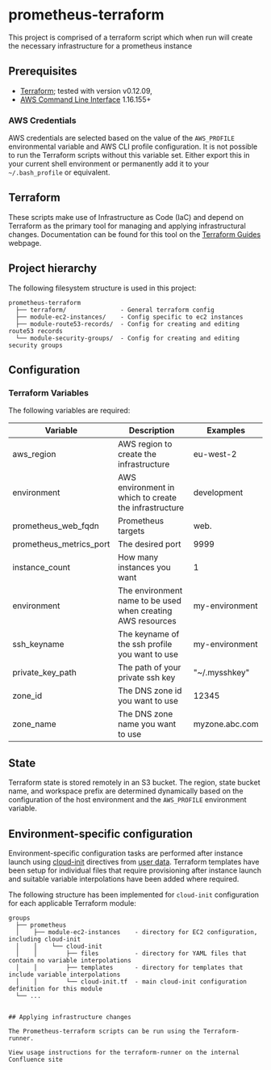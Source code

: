# prometheus-terraform

This project is comprised of a terraform script which when run will create the necessary infrastructure for a prometheus instance  

## Prerequisites

* [Terraform](https://www.terraform.io/); tested with version v0.12.09,
* [AWS Command Line Interface](https://aws.amazon.com/cli/) 1.16.155+

### AWS Credentials

AWS credentials are selected based on the value of the `AWS_PROFILE` environmental variable and AWS CLI profile configuration. It is not possible to run the Terraform scripts without this variable set. Either export this in your current shell environment or permanently add it to your `~/.bash_profile` or equivalent.

## Terraform

These scripts make use of Infrastructure as Code (IaC) and depend on Terraform as the primary tool for managing and applying infrastructural changes. Documentation can be found for this tool on the [Terraform Guides](https://www.terraform.io/guides/index.html) webpage.

## Project hierarchy

The following filesystem structure is used in this project:
```
prometheus-terraform
  ├── terraform/               - General terraform config
  ├── module-ec2-instances/    - Config specific to ec2 instances
  ├── module-route53-records/  - Config for creating and editing route53 records
  └── module-security-groups/  - Config for creating and editing security groups
```
## Configuration
### Terraform Variables

The following variables are required:

Variable    | Description | Examples
-------------|------------ |---------------
aws_region  | AWS region to create the infrastructure  | eu-west-2
environment  | AWS environment in which to create the infrastructure  | development
prometheus_web_fqdn | Prometheus targets | web.
prometheus_metrics_port | The desired port | 9999
instance_count | How many instances you want | 1
environment | The environment name to be used when creating AWS resources | my-environment
ssh_keyname | The keyname of the ssh profile you want to use | my-environment
private_key_path | The path of your private ssh key | "~/.mysshkey"
zone_id | The DNS zone id you want to use | 12345
zone_name | The DNS zone name you want to use | myzone.abc.com

## State

Terraform state is stored remotely in an S3 bucket. The region, state bucket name, and workspace prefix are determined dynamically based on the configuration of the host environment and the `AWS_PROFILE` environment variable.

## Environment-specific configuration

Environment-specific configuration tasks are performed after instance launch using [cloud-init](https://cloud-init.io/) directives from [user data](https://docs.aws.amazon.com/AWSEC2/latest/UserGuide/user-data.html). Terraform templates have been setup for individual files that require provisioning after instance launch and suitable variable interpolations have been added where required.

The following structure has been implemented for `cloud-init` configuration for each applicable Terraform module:

```
groups
  ├── prometheus
  │    ├── module-ec2-instances    - directory for EC2 configuration, including cloud-init
  │    │    └── cloud-init         
  │    │        ├── files          - directory for YAML files that contain no variable interpolations
  │    │        ├── templates      - directory for templates that include variable interpolations
  │    │        └── cloud-init.tf  - main cloud-init configuration definition for this module
  └── ...


## Applying infrastructure changes

The Prometheus-terraform scripts can be run using the Terraform-runner.

View usage instructions for the terraform-runner on the internal Confluence site

